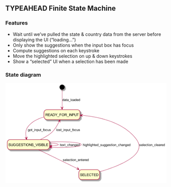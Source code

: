 ## TYPEAHEAD Finite State Machine

### Features
- Wait until we’ve pulled the state & country data from the server before displaying the UI (“loading…”)
- Only show the suggestions when the input box has focus
- Compute suggestions on each keystroke
- Move the highlighted selection on up & down keystrokes
- Show a “selected” UI when a selection has been made

### State diagram
![img.png](docs/typeahead-fsm-state-diagram.png)

